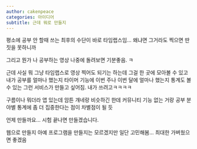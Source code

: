 ```yaml
---
author: cakenpeace
categories: 아이디어
subtitle: 근데 뭐로 만들지
---
```


평소에 공부 안 할때 쓰는 최후의 수단이 바로 타임랩스임... 왜냐면 그거라도 찍으면 딴 짓을 못하니까

그리고 뭔가 나 공부하는 영상 나중에 돌려보면 기분좋음. ㅋ

근데 사실 뭐 그냥 타임랩스로 영상 찍어도 되기는 하는데 그걸 한 곳에 모아볼 수 있고 내가 공부를 얼마나 했는지 타이머 기능에 이번 주나 이번 달에 얼마나 했는지 통계도 볼 수 있는 그런 서비스가 만들고 싶어짐. 내가 쓰려고ㅋㅋㅋㅋ

구름이나 뭐더라 앱 있는데 암튼 걔네랑 비슷하긴 한데 커뮤니티 기능 없는 거랑 공부 분야별 통계에 좀 더 집중한다는 점이 차별점이 될 듯

언제 만들까요... 시험 끝나면 만들겠습니다.

웹으로 만들지 아예 프로그램을 만들지는 모르겠지만 일단 고민해봄... 최대한 가벼웠으면 좋겠음
